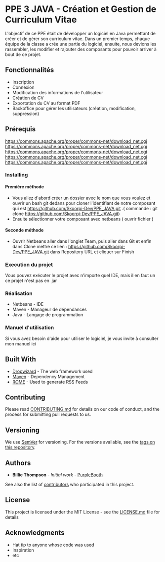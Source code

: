 # PPE 3 JAVA - Création et Gestion de Curriculum Vitae 

L'objectif de ce PPE était de développer un logiciel en Java permettant de créer et de gérer son curriculum vitae. Dans un premier temps, chaque équipe de la classe a crée une partie du logiciel, ensuite, nous devions les rassembler, les modifier et rajouter des composants pour pouvoir arriver à bout de ce projet.

## Fonctionnalités

- Inscription 
- Connexion
- Modification des informations de l'utilisateur 
- Création de CV
- Exportation du CV au format PDF
- Backoffice pour gérer les utilisateurs (création, modification, suppression)

## Prérequis

https://commons.apache.org/proper/commons-net/download_net.cgi
https://commons.apache.org/proper/commons-net/download_net.cgi
https://commons.apache.org/proper/commons-net/download_net.cgi
https://commons.apache.org/proper/commons-net/download_net.cgi
https://commons.apache.org/proper/commons-net/download_net.cgi

### Installing

#### Première méthode 

- Vous allez d'abord créer un dossier avec le nom que vous voulez et ouvrir un bash git dedans pour cloner l'identifiant de notre composant qui est https://github.com/Skoorpi-Dev/PPE_JAVA.git .( commande : git clone https://github.com/Skoorpi-Dev/PPE_JAVA.git)
- Ensuite sélectionner votre composant avec netbeans ( ouvrir fichier )

#### Seconde méthode 

- Ouvrir Netbeans aller dans l'onglet Team, puis aller dans Git et enfin dans Clone mettre ce lien : https://github.com/Skoorpi-Dev/PPE_JAVA.git dans Repository URL et cliquer sur Finish

### Execution du projet

Vous pouvez exécuter le projet avec n'importe quel IDE, mais il en faut un ce projet n'est pas en .jar

### Réalisation

- Netbeans - IDE
- Maven - Manageur de dépendances
- Java - Langage de programmation

### Manuel d'utilisation

Si vous avez besoin d'aide pour utiliser le logiciel, je vous invite à consulter mon manuel ici

## Built With

* [Dropwizard](http://www.dropwizard.io/1.0.2/docs/) - The web framework used
* [Maven](https://maven.apache.org/) - Dependency Management
* [ROME](https://rometools.github.io/rome/) - Used to generate RSS Feeds

## Contributing

Please read [CONTRIBUTING.md](https://gist.github.com/PurpleBooth/b24679402957c63ec426) for details on our code of conduct, and the process for submitting pull requests to us.

## Versioning

We use [SemVer](http://semver.org/) for versioning. For the versions available, see the [tags on this repository](https://github.com/your/project/tags). 

## Authors

* **Billie Thompson** - *Initial work* - [PurpleBooth](https://github.com/PurpleBooth)

See also the list of [contributors](https://github.com/your/project/contributors) who participated in this project.

## License

This project is licensed under the MIT License - see the [LICENSE.md](LICENSE.md) file for details

## Acknowledgments

* Hat tip to anyone whose code was used
* Inspiration
* etc
